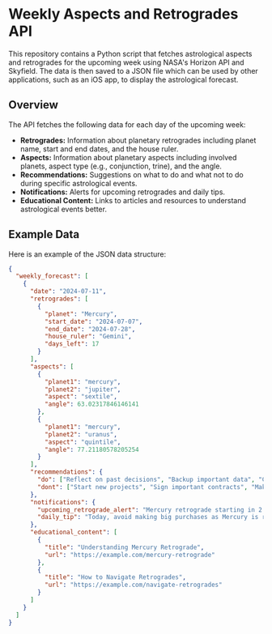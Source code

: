 # Weekly Aspects and Retrogrades API

This repository contains a Python script that fetches astrological aspects and retrogrades for the upcoming week using NASA's Horizon API and Skyfield. The data is then saved to a JSON file which can be used by other applications, such as an iOS app, to display the astrological forecast.

## Overview

The API fetches the following data for each day of the upcoming week:
- **Retrogrades:** Information about planetary retrogrades including planet name, start and end dates, and the house ruler.
- **Aspects:** Information about planetary aspects including involved planets, aspect type (e.g., conjunction, trine), and the angle.
- **Recommendations:** Suggestions on what to do and what not to do during specific astrological events.
- **Notifications:** Alerts for upcoming retrogrades and daily tips.
- **Educational Content:** Links to articles and resources to understand astrological events better.

## Example Data

Here is an example of the JSON data structure:

```json
{
  "weekly_forecast": [
    {
      "date": "2024-07-11",
      "retrogrades": [
        {
          "planet": "Mercury",
          "start_date": "2024-07-07",
          "end_date": "2024-07-28",
          "house_ruler": "Gemini",
          "days_left": 17
        }
      ],
      "aspects": [
        {
          "planet1": "mercury",
          "planet2": "jupiter",
          "aspect": "sextile",
          "angle": 63.02317846146141
        },
        {
          "planet1": "mercury",
          "planet2": "uranus",
          "aspect": "quintile",
          "angle": 77.21180578205254
        }
      ],
      "recommendations": {
        "do": ["Reflect on past decisions", "Backup important data", "Communicate clearly"],
        "dont": ["Start new projects", "Sign important contracts", "Make major purchases"]
      },
      "notifications": {
        "upcoming_retrograde_alert": "Mercury retrograde starting in 2 days",
        "daily_tip": "Today, avoid making big purchases as Mercury is retrograde."
      },
      "educational_content": [
        {
          "title": "Understanding Mercury Retrograde",
          "url": "https://example.com/mercury-retrograde"
        },
        {
          "title": "How to Navigate Retrogrades",
          "url": "https://example.com/navigate-retrogrades"
        }
      ]
    }
  ]
}
